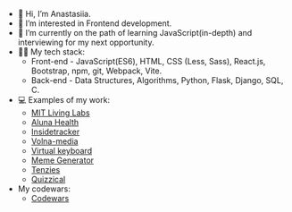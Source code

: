 - 👋 Hi, I’m Anastasiia.
- 👀 I’m interested in Frontend development.
- 🌱 I’m currently on the path of learning JavaScript(in-depth) and interviewing for my next opportunity.
- 👩‍💻 My tech stack: 
  - Front-end - JavaScript(ES6), HTML, CSS (Less, Sass), React.js, Bootstrap, npm, git, Webpack, Vite.
  - Back-end - Data Structures, Algorithms, Python, Flask, Django, SQL, C.
- 💻 Examples of my work: 
  - [MIT Living Labs](https://drive.google.com/drive/folders/1H8ZNGhq-veYrdH0yzX65pSZGO5KPT25g?usp=drive_link)
  - [Aluna Health](https://drive.google.com/drive/folders/1Bxqw8VL-OtyCq8ddpFU7COzXoa5WEkFT?usp=drive_link)
  - [Insidetracker](https://www.insidetracker.com/)
  - [Volna-media](https://volna-media.ru/)
  - [Virtual keyboard](https://anastasiia-smith.github.io/virtual-keyboard)
  - [Meme Generator](https://anastasiia-smith.github.io/meme-generator)
  - [Tenzies](https://anastasiia-smith.github.io/tenzies)
  - [Quizzical](https://anastasiia-smith.github.io/quizzical/)
- My codewars:
  - [Codewars](https://www.codewars.com/users/anastasiiasmithdev)
